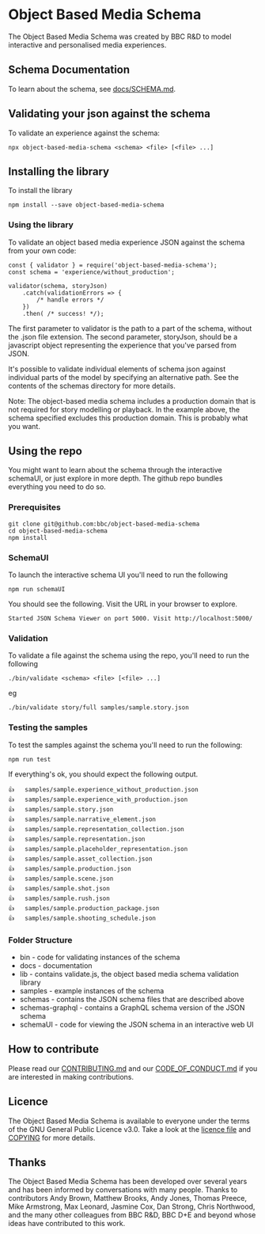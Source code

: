 # Object Based Media Schema

The Object Based Media Schema was created by BBC R&D to model interactive and personalised media experiences.

## Schema Documentation
To learn about the schema, see [docs/SCHEMA.md](docs/SCHEMA.md).

## Validating your json against the schema
To validate an experience against the schema:
```
npx object-based-media-schema <schema> <file> [<file> ...]
```

## Installing the library
To install the library
```
npm install --save object-based-media-schema
```

### Using the library
To validate an object based media experience JSON against the schema from your own code:

```
const { validator } = require('object-based-media-schema');
const schema = 'experience/without_production';

validator(schema, storyJson)
    .catch(validationErrors => {
        /* handle errors */
    })
    .then( /* success! */);
```

The first parameter to validator is the path to a part of the schema, without the .json file extension.
The second parameter, storyJson, should be a javascript object representing the experience that you've parsed from JSON.

It's possible to validate individual elements of schema json against individual parts of the model by specifying an alternative path.
See the contents of the schemas directory for more details.

Note: The object-based media schema includes a production domain that is not required for story modelling or playback.
In the example above, the schema specified excludes this production domain. This is probably what you want.

## Using the repo

You might want to learn about the schema through the interactive schemaUI, or just explore in more depth.
The github repo bundles everything you need to do so.

### Prerequisites
```
git clone git@github.com:bbc/object-based-media-schema
cd object-based-media-schema
npm install
```

### SchemaUI
To launch the interactive schema UI you'll need to run the following

```
npm run schemaUI
```

You should see the following. Visit the URL in your browser to explore.
```
Started JSON Schema Viewer on port 5000. Visit http://localhost:5000/
```

### Validation
To validate a file against the schema using the repo, you'll need to run the following

```
./bin/validate <schema> <file> [<file> ...]
```
eg
```
./bin/validate story/full samples/sample.story.json
```

### Testing the samples
To test the samples against the schema you'll need to run the following:

```
npm run test
```

If everything's ok, you should expect the following output.

```
👍   samples/sample.experience_without_production.json
👍   samples/sample.experience_with_production.json
👍   samples/sample.story.json
👍   samples/sample.narrative_element.json
👍   samples/sample.representation_collection.json
👍   samples/sample.representation.json
👍   samples/sample.placeholder_representation.json
👍   samples/sample.asset_collection.json
👍   samples/sample.production.json
👍   samples/sample.scene.json
👍   samples/sample.shot.json
👍   samples/sample.rush.json
👍   samples/sample.production_package.json
👍   samples/sample.shooting_schedule.json
```

### Folder Structure
- bin - code for validating instances of the schema
- docs - documentation
- lib - contains validate.js, the object based media schema validation library
- samples - example instances of the schema
- schemas - contains the JSON schema files that are described above
- schemas-graphql - contains a GraphQL schema version of the JSON schema
- schemaUI - code for viewing the JSON schema in an interactive web UI

## How to contribute

Please read our [CONTRIBUTING.md](.github/CONTRIBUTING.md) and our [CODE_OF_CONDUCT.md](CODE_OF_CONDUCT.md) if you are interested in making contributions.

## Licence

The Object Based Media Schema is available to everyone under the terms of the GNU General Public Licence v3.0. Take a look at the [licence file](LICENSE) and [COPYING](../COPYING) for more details.

## Thanks

The Object Based Media Schema has been developed over several years and has been informed by conversations with many people. Thanks to contributors Andy Brown, Matthew Brooks, Andy Jones, Thomas Preece, Mike Armstrong, Max Leonard, Jasmine Cox, Dan Strong, Chris Northwood, and the many other colleagues from BBC R&D, BBC D+E and beyond whose ideas have contributed to this work.